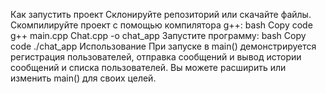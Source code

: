 Как запустить проект
Склонируйте репозиторий или скачайте файлы.
Скомпилируйте проект с помощью компилятора g++:
bash
Copy code
g++ main.cpp Chat.cpp -o chat_app
Запустите программу:
bash
Copy code
./chat_app
Использование
При запуске в main() демонстрируется регистрация пользователей, отправка сообщений и вывод истории сообщений и списка пользователей. Вы можете расширить или изменить main() для своих целей.
